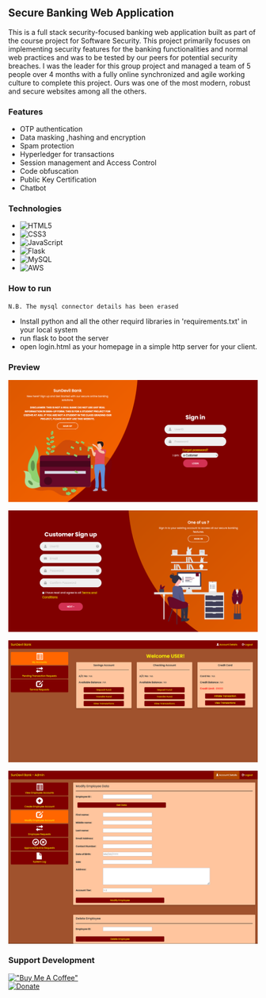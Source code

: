 ## Secure Banking Web Application

This is a full stack security-focused banking web application built as part of the course project for Software Security. This project primarily focuses on implementing security features for the banking functionalities and normal web practices and was to be tested by our peers for potential security breaches. I was the leader for this group project and managed a team of 5 people over 4 months with a fully online synchronized and agile working culture to complete this project. Ours was one of the most modern, robust and secure websites among all the others.

### Features

-   OTP authentication
-   Data masking ,hashing and encryption
-   Spam protection
-   Hyperledger for transactions
-   Session management and Access Control
-   Code obfuscation
-   Public Key Certification
-   Chatbot

### Technologies

-   ![HTML5](https://img.shields.io/badge/HTML5-E34F26?style=for-the-badge&logo=html5&logoColor=white)
-   ![CSS3](https://img.shields.io/badge/CSS3-1572B6?style=for-the-badge&logo=css3&logoColor=white)
-   ![JavaScript](https://img.shields.io/badge/JavaScript-F7DF1E?style=for-the-badge&logo=javascript&logoColor=black)
-   ![Flask](https://img.shields.io/badge/Flask-000000?style=for-the-badge&logo=flask&logoColor=white)
-   ![MySQL](https://img.shields.io/badge/MySQL-00000F?style=for-the-badge&logo=mysql&logoColor=white)
-   ![AWS](https://img.shields.io/badge/Amazon_AWS-232F3E?style=for-the-badge&logo=amazon-aws&logoColor=white)

### How to run

`N.B. The mysql connector details has been erased`<br>

-   Install python and all the other requird libraries in 'requirements.txt' in your local system
-   run flask to boot the server
-   open login.html as your homepage in a simple http server for your client.

### Preview

<img src="login-preview.png" align="center"><br><br>
<img src="register-preview.png" align="center"><br><br>
<img src="customer-preview.png" align="center"><br><br>
<img src="admin-preview.png" align="center">

### Support Development

[!["Buy Me A Coffee"](https://www.buymeacoffee.com/assets/img/custom_images/orange_img.png)](https://www.buymeacoffee.com/sdnitrogen) <br> 
[![Donate](https://img.shields.io/badge/Donate-Paypal-blue?style=for-the-badge)](https://www.paypal.me/sdnitrogen)
